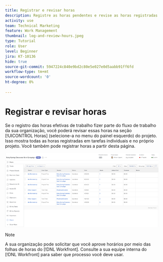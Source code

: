 ```yaml
---
title: Registrar e revisar horas
description: Registre as horas pendentes e revise as horas registradas antes de encerrar um projeto no [!DNL  Workfront].
activity: use
team: Technical Marketing
feature: Work Management
thumbnail: log-and-review-hours.jpeg
type: Tutorial
role: User
level: Beginner
jira: KT-10136
hide: true
source-git-commit: 5947224c840e9bd2c80e5e027e0d5aabb91ff6fd
workflow-type: tm+mt
source-wordcount: '0'
ht-degree: 0%

---
```


# Registrar e revisar horas

Se o registro das horas efetivas de trabalho fizer parte do fluxo de trabalho da sua organização, você poderá revisar essas horas na seção [!UICONTROL Horas] (selecione-a no menu do painel esquerdo) do projeto. Isso mostra todas as horas registradas em tarefas individuais e no próprio projeto. Você também pode registrar horas a partir desta página.

![Página “Horas” mostrando registros de horas](assets/planner-fund-log-and-review-hours.png)

>[!NOTE]
>
>A sua organização pode solicitar que você aprove horários por meio das folhas de horas do [!DNL Workfront]. Consulte a sua equipe interna do [!DNL Workfront] para saber que processo você deve usar.

<!---
learn more url
Log time
--->
